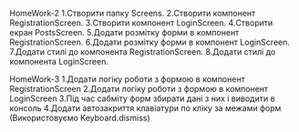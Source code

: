 HomeWork-2
1.Створити папку Screens.
2.Створити компонент RegistrationScreen.
3.Створити компонент LoginScreen.
4.Створити екран PostsScreen.
5.Додати розмітку форми в компонент RegistrationScreen.
6.Додати розмітку форми в компонент LoginScreen.
7.Додати стилі до компонента RegistrationScreen.
8.Додати стилі до компонента LoginScreen.

HomeWork-3
1.Додати логіку роботи з формою в компонент RegistrationScreen
2.Додати логіку роботи з формою в компонент LoginScreen
3.Під час сабміту форм збирати дані з них і виводити в консоль
4.Додати автозакриття клавіатури по кліку за межами форм (Використовуємо Keyboard.dismiss)
